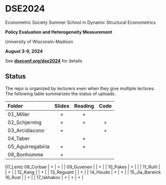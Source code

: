 # DSE2024

Econometric Society Summer School in Dynamic Structural Econometrics

**Policy Evaluation and Heterogeneity Measurement**

University of Wisconsin-Madison

**August 3-9, 2024**

See [**dseconf.org/dse2024**](https://dseconf.org/dse2024) for details


## Status

The repo is organized by lecturers even when they give multiple lectures. The following table summarizes the status of uploads.

| Folder | Slides | Reading | Code |
|:---|:--:|:-:|:-:|
01_Miller | + | + | |
02_Schjerning | + | + | + |
03_Arcidiacono | + | | + |
04_Taber | | + | |
05_Aguirregabiria | + | + | |
06_Bonhomme | + | | |
07_Lentz
08_Corbae | + | + | |
09_Guvenen | | + | |
10_Pakes | + | | |
11_Ruhl | | + | |
12_Kang | | + | |
13_Reguant | | + | |
14_Houde | + | + | |
15_Jia_Barwick 
16_Rust | | + | |
17_Iskhakov | + | + | + |



